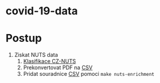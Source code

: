 # covid-19-data


# Postup

1. Ziskat NUTS data
    1. [Klasifikace CZ-NUTS](https://www.czso.cz/csu/czso/3_klasifikace_cz_nuts_nuts_2004)
    2. Prekonvertovat PDF na [CSV](support/nuts-raw.csv)
    3. Pridat souradnice [CSV](support/nuts-enriched.csv) pomoci `make nuts-enrichment`